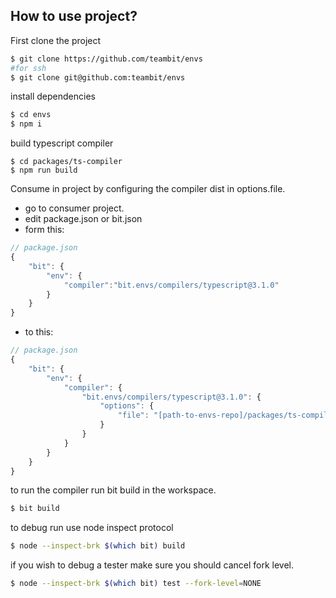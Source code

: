 ## How to use project?

First clone the project

```bash
$ git clone https://github.com/teambit/envs
#for ssh
$ git clone git@github.com:teambit/envs
```

install dependencies

```bash
$ cd envs
$ npm i
```

build typescript compiler

```
$ cd packages/ts-compiler
$ npm run build
```

Consume in project by configuring the compiler dist in options.file.

- go to consumer project.
- edit package.json or bit.json
- form this:

```js
// package.json
{
    "bit": {
        "env": {
            "compiler":"bit.envs/compilers/typescript@3.1.0"
        }
    }
}

```

- to this:

```js
// package.json
{
    "bit": {
        "env": {
            "compiler": {
                "bit.envs/compilers/typescript@3.1.0": {
                    "options": {
                        "file": "[path-to-envs-repo]/packages/ts-compiler/dist/src/index.js"
                    }
                }
            }
        }
    }
}
```

to run the compiler run bit build in the workspace.

```bash
$ bit build
```

to debug run use node inspect protocol

```bash
$ node --inspect-brk $(which bit) build
```

if you wish to debug a tester make sure you should cancel fork level.

```bash
$ node --inspect-brk $(which bit) test --fork-level=NONE
```
